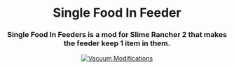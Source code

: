 <h1 align="center">Single Food In Feeder</h1>
<h3 align="center">Single Food In Feeders is a mod for Slime Rancher 2 that makes the feeder keep 1 item in them.</h3>

<p align="center">
  <a href="https://www.nexusmods.com/slimerancher2/mods/109"><img src="https://img.shields.io/badge/Vacuum Modifications-232634?style=for-the-badge&logo=nexus-mods&logoColor=232634&color=D98F40" alt="Vacuum Modifications"></a>
</p>
